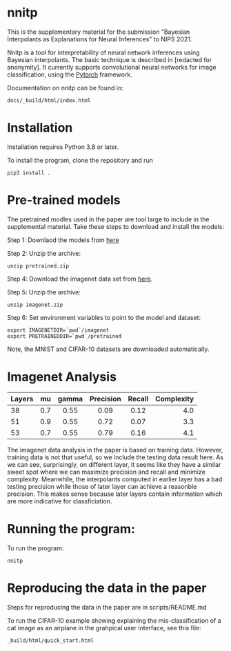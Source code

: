 # nnitp

This is the supplementary material for the submission "Bayesian
Interpolants as Explanations for Neural Inferences" to NIPS 2021.

Nnitp is a tool for interpretability of neural network inferences
using Bayesian interpolants. The basic technique is described in
[redacted for anonymity]. It currently supports
convolutional neural networks for image classification, using the
[Pytorch](https://pytorch.org/) framework.

Documentation on nnitp can be found in:

    docs/_build/html/index.html

# Installation

Installation requires Python 3.8 or later. 

To install the program, clone the repository and run

    pip3 install .

# Pre-trained models

The pretrained modles used in the paper are tool large to include in
the supplemental material. Take these steps to download and install
the models:

Step 1:  Downlaod the models from [here](https://drive.google.com/file/d/1r67-OWStME5hAu1RX2vLyqBB2t2sOB-q/view?usp=sharing)

Step 2:  Unzip the archive:

    unzip pretrained.zip

Step 4:  Download the imagenet data set from [here](http://TODO).

Step 5:  Unzip the archive:

    unzip imagenet.zip

Step 6:  Set environment variables to point to the model and dataset:

    export IMAGENETDIR=`pwd`/imagenet
    export PRETRAINEDDIR=`pwd`/pretrained


Note, the MNIST and CIFAR-10 datasets are downloaded automatically.

# Imagenet Analysis

| Layers       | mu          | gamma       | Precision   | Recall      |Complexity    |
| :---         |    :----:   |    :----:   |    :----:   |    :----:   |         ---: |
| 38           | 0.7         | 0.55        | 0.09        |0.12         |4.0           |
| 51           | 0.9         | 0.55        | 0.72        |0.07         |3.3           |
| 53           | 0.7         | 0.55        | 0.79        |0.16         |4.1           |


The imagenet data analysis in the paper is based on training data. However, training data
is not that useful, so we include the testing data result here. As we can see, surprisingly, 
on different layer, it seems like they have a similar sweet spot where we can maximize 
precision and recall and minimize complexity. Meanwhile, the interpolants computed in 
earlier layer has a bad testing precision while those of later layer can achieve a reasonble 
precision. This makes sense because later layers contain information which are more indicative 
for classficiation.

# Running the program:

To run the program:

    nnitp

# Reproducing the data in the paper

Steps for reproducing the data in the paper are in scripts/README.md

To run the CIFAR-10 example showing explaining the mis-classification
of a cat image as an airplane in the grahpical user interface, see
this file:

    _build/html/quick_start.html




